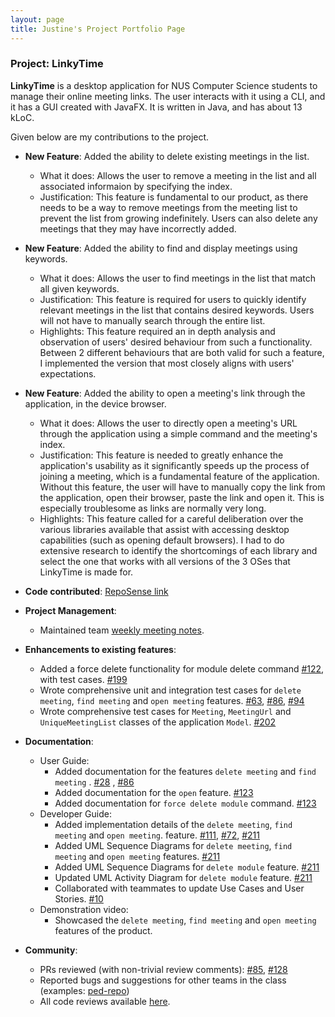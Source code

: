 ```yaml
---
layout: page
title: Justine's Project Portfolio Page
---
```


### Project: LinkyTime

**LinkyTime** is a desktop application for NUS Computer Science students to manage their online meeting links. The user interacts with it using a CLI, and it has a GUI created with JavaFX. It is written in Java, and has about 13 kLoC.

Given below are my contributions to the project.

* **New Feature**: Added the ability to delete existing meetings in the list.
    * What it does: Allows the user to remove a meeting in the list and all associated informaion by specifying the
      index.
    * Justification: This feature is fundamental to our product, as there needs to be a way to remove meetings from the
      meeting list to prevent the list from growing indefinitely. Users can also delete any meetings that they may have
      incorrectly added.

* **New Feature**: Added the ability to find and display meetings using keywords.
    * What it does: Allows the user to find meetings in the list that match all given keywords.
    * Justification: This feature is required for users to quickly identify relevant meetings in the list that contains
      desired keywords. Users will not have to manually search through the entire list.
    * Highlights: This feature required an in depth analysis and observation of users' desired behaviour from such a
      functionality. Between 2 different behaviours that are both valid for such a feature, I implemented the version
      that most closely aligns with users' expectations.

* **New Feature**: Added the ability to open a meeting's link through the application, in the device browser.
    * What it does: Allows the user to directly open a meeting's URL through the application using a simple command and
      the meeting's index.
    * Justification: This feature is needed to greatly enhance the application's usability as it
      significantly speeds up the process of joining a meeting, which is a fundamental feature of the application.
      Without this feature, the user will have to manually copy the link from the application, open their browser, paste
      the link and open it. This is especially troublesome as links are normally very long.
    * Highlights: This feature called for a careful deliberation over the various libraries available that assist with
      accessing desktop capabilities (such as opening default browsers). I had to do extensive research to identify the
      shortcomings of each library and select the one that works with all versions of the 3 OSes that LinkyTime is made
      for.

* **Code
  contributed**: [RepoSense link](https://nus-cs2103-ay2122s2.github.io/tp-dashboard/?search=AY2122S2-CS2103T-T13-3%2Ftp&sort=groupTitle&sortWithin=title&timeframe=commit&mergegroup=&groupSelect=groupByRepos&breakdown=true&checkedFileTypes=docs~functional-code~test-code~other&since=2022-02-18&tabOpen=true&tabType=authorship&tabAuthor=justinekoh&tabRepo=AY2122S2-CS2103T-T13-3%2Ftp%5Bmaster%5D&authorshipIsMergeGroup=false&authorshipFileTypes=docs~functional-code~test-code~other&authorshipIsBinaryFileTypeChecked=false)

* **Project Management**:
    * Maintained team [weekly meeting notes](https://docs.google.com/document/d/1blOVPpajNMHmHRSajK4t9cl0r2PwMiO2j7FF4Xy-pO8/edit?usp=sharing).

* **Enhancements to existing features**:
    * Added a force delete functionality for module delete
      command [\#122](https://github.com/AY2122S2-CS2103T-T13-3/tp/pull/122), with test cases. [\#199](https://github.com/AY2122S2-CS2103T-T13-3/tp/pull/199)
    * Wrote comprehensive unit and integration test cases for `delete meeting`, `find meeting` and `open meeting` features. [\#63](https://github.com/AY2122S2-CS2103T-T13-3/tp/pull/63), [\#86](https://github.com/AY2122S2-CS2103T-T13-3/tp/pull/86), [\#94](https://github.com/AY2122S2-CS2103T-T13-3/tp/pull/94)
    * Wrote comprehensive test cases for `Meeting`, `MeetingUrl` and `UniqueMeetingList` classes of the application `Model`. [\#202](https://github.com/AY2122S2-CS2103T-T13-3/tp/pull/202)

* **Documentation**:
    * User Guide:
        * Added documentation for the features `delete meeting` and `find meeting`
          . [\#28](https://github.com/AY2122S2-CS2103T-T13-3/tp/pull/28)
          , [\#86](https://github.com/AY2122S2-CS2103T-T13-3/tp/pull/86)
        * Added documentation for the `open` feature. [\#123](https://github.com/AY2122S2-CS2103T-T13-3/tp/pull/123)
        * Added documentation for `force delete module`
          command. [\#123](https://github.com/AY2122S2-CS2103T-T13-3/tp/pull/123)
    * Developer Guide:
        * Added implementation details of the `delete meeting`, `find meeting` and `open meeting`.
          feature. [\#111](https://github.com/AY2122S2-CS2103T-T13-3/tp/pull/111), [\#72](https://github.com/AY2122S2-CS2103T-T13-3/tp/pull/112), [\#211](https://github.com/AY2122S2-CS2103T-T13-3/tp/pull/211)
        * Added UML Sequence Diagrams for `delete meeting`, `find meeting` and `open meeting` features. [\#211](https://github.com/AY2122S2-CS2103T-T13-3/tp/pull/211)
        * Added UML Sequence Diagrams for `delete module` feature. [\#211](https://github.com/AY2122S2-CS2103T-T13-3/tp/pull/211)
        * Updated UML Activity Diagram for `delete module` feature. [\#211](https://github.com/AY2122S2-CS2103T-T13-3/tp/pull/211)
        * Collaborated with teammates to update Use Cases and User Stories. [\#10](https://github.com/AY2122S2-CS2103T-T13-3/tp/pull/10)
    * Demonstration video:
        * Showcased the `delete meeting`, `find meeting` and `open meeting` features of the product.

* **Community**:
    * PRs reviewed (with non-trivial review comments): [\#85](https://github.com/AY2122S2-CS2103T-T13-3/tp/pull/85), [\#128](https://github.com/AY2122S2-CS2103T-T13-3/tp/pull/128)
    * Reported bugs and suggestions for other teams in the class (examples: [ped-repo](https://github.com/justinekoh/ped/issues))
    * All code reviews available [here](https://github.com/AY2122S2-CS2103T-T13-3/tp/pulls?q=is%3Apr+reviewed-by%3Ajustinekoh).
